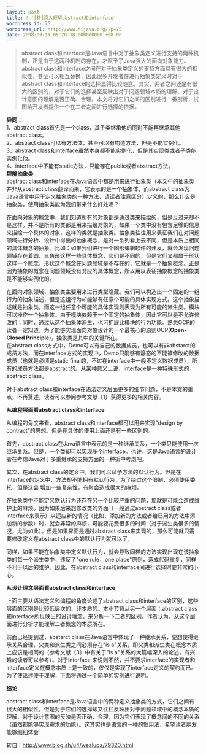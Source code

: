 ```yaml
---
layout: post
title: ! '[转]深入理解abstract和interface'
wordpress_id: 75
wordpress_url: http://www.hijava.org/?p=75
date: 2008-09-19 09:20:38.000000000 +08:00
---
```

<blockquote>
<div>abstract  class和interface是Java语言中对于抽象类定义进行支持的两种机制，正是由于这两种机制的存在，才赋予了Java强大的面向对象能力。abstract  class和interface之间在对于抽象类定义的支持方面具有很大的相似性，甚至可以相互替换，因此很多开发者在进行抽象类定义时对于abstract  class和interface的选择显得比较随意。其实，两者之间还是有很大的区别的，对于它们的选择甚至反映出对于问题领域本质的理解、对于设计意图的理解是否正确、合理。本文将对它们之间的区别进行一番剖析，试图给开发者提供一个在二者之间进行选择的依据。</div></blockquote>
<div><strong><span class="atitle2">异同：</span></strong></div>
<div><strong></strong></div>
<div><span class="atitle2">1、abstract class首先是一个class，其子类继承他的同时不能再继承其他abstract  class。</span></div>
<div><span class="atitle2">2、abstract class可以有方法体，甚至可以有构造方法，但是不能实例化。</span></div>
<div><span class="atitle2">3、abstract  class和interface虽然本身都不能实例化，但是其实现类或者子类能实例化他。</span></div>
<div><span class="atitle2">4、interface中不能有static方法，只能存在public或者abstract方法。</span></div>
<div><strong><span class="atitle2">理解抽象类</span></strong></div>
abstract class和interface在Java语言中都是用来进行抽象类（本文中的抽象类并非从abstract  class翻译而来，它表示的是一个抽象体，而abstract  class为Java语言中用于定义抽象类的一种方法，请读者注意区分）定义的，那么什么是抽象类，使用抽象类能为我们带来什么好处呢？

在面向对象的概念中，我们知道所有的对象都是通过类来描绘的，但是反过来却不是这样。并不是所有的类都是用来描绘对象的，如果一个类中没有包含足够的信息来描绘一个具体的对象，这样的类就是抽象类。抽象类往往用来表征我们在对问题领域进行分析、设计中得出的抽象概念，是对一系列看上去不同，但是本质上相同的具体概念的抽象。比如：如果我们进行一个图形编辑软件的开发，就会发现问题领域存在着圆、三角形这样一些具体概念，它们是不同的，但是它们又都属于形状这样一个概念，形状这个概念在问题领域是不存在的，它就是一个抽象概念。正是因为抽象的概念在问题领域没有对应的具体概念，所以用以表征抽象概念的抽象类是不能够实例化的。
<div>在面向对象领域，抽象类主要用来进行类型隐藏。我们可以构造出一个固定的一组行为的抽象描述，但是这组行为却能够有任意个可能的具体实现方式。这个抽象描述就是抽象类，而这一组任意个可能的具体实现则表现为所有可能的派生类。模块可以操作一个抽象体。由于模块依赖于一个固定的抽象体，因此它可以是不允许修改的；同时，通过从这个抽象体派生，也可扩展此模块的行为功能。熟悉OCP的读者一定知道，为了能够实现面向对象设计的一个最核心的原则OCP(<strong>Open-Closed  Principle</strong>)，抽象类是其中的关键所在。</div>
在abstract  class方式中，Demo可以有自己的数据成员，也可以有非abstarct的成员方法，而在interface方式的实现中，Demo只能够有静态的不能被修改的数据成员（也就是必须是static  final的，不过在interface中一般不定义数据成员），所有的成员方法都是abstract的。从某种意义上说，interface是一种特殊形式的abstract  class。

对于abstract  class和interface在语法定义层面更多的细节问题，不是本文的重点，不再赘述，读者可以参阅参考文献〔1〕获得更多的相关内容。

<strong><span class="atitle2">从编程层面看abstract class和interface</span></strong>

从编程的角度来看，abstract class和interface都可以用来实现"design by  contract"的思想。但是在具体的使用上面还是有一些区别的。

首先，abstract  class在Java语言中表示的是一种继承关系，一个类只能使用一次继承关系。但是，一个类却可以实现多个interface。也许，这是Java语言的设计者在考虑Java对于多重继承的支持方面的一种折中考虑吧。

其次，在abstract  class的定义中，我们可以赋予方法的默认行为。但是在interface的定义中，方法却不能拥有默认行为，为了绕过这个限制，必须使用委托，但是这会  增加一些复杂性，有时会造成很大的麻烦。

在抽象类中不能定义默认行为还存在另一个比较严重的问题，那就是可能会造成维护上的麻烦。因为如果后来想修改类的界面（一般通过abstract  class或者interface来表示）以适应新的情况（比如，添加新的方法或者给已用的方法中添加新的参数）时，就会非常的麻烦，可能要花费很多的时间（对于派生类很多的情况，尤为如此）。但是如果界面是通过abstract  class来实现的，那么可能就只需要修改定义在abstract class中的默认行为就可以了。

同样，如果不能在抽象类中定义默认行为，就会导致同样的方法实现出现在该抽象类的每一个派生类中，违反了"one rule，one  place"原则，造成代码重复，同样不利于以后的维护。因此，在abstract class和interface间进行选择时要非常的小心。

<strong><span class="atitle2">从设计理念层面看abstract class和interface</span></strong>

上面主要从语法定义和编程的角度论述了abstract  class和interface的区别，这些层面的区别是比较低层次的、非本质的。本小节将从另一个层面：abstract  class和interface所反映出的设计理念，来分析一下二者的区别。作者认为，从这个层面进行分析才能理解二者概念的本质所在。
<div>前面已经提到过，abstarct class在Java语言中体现了一种继承关系，要想使得继承关系合理，父类和派生类之间必须存在"is  a"关系，即父类和派生类在概念本质上应该是相同的（参考文献〔3〕中有关于"is a"关系的大篇幅深入的论述，有兴趣的读者可以参考）。对于interface  来说则不然，并不要求interface的实现者和interface定义在概念本质上是一致的，仅仅是实现了interface定义的契约而已。为了使论述便于理解，下面将通过一个简单的实例进行说明。</div>
<div>

<strong><span class="atitle2">结论</span></strong>

abstract  class和interface是Java语言中的两种定义抽象类的方式，它们之间有很大的相似性。但是对于它们的选择却又往往反映出对于问题领域中的概念本质的理解、对于设计意图的反映是否正确、合理，因为它们表现了概念间的不同的关系（虽然都能够实现需求的功能）。这其实也是语言的一种的惯用法，希望读者朋友能够细细体会

转自：http://www.blog.sh/u4/wealupa/79320.html</div>
